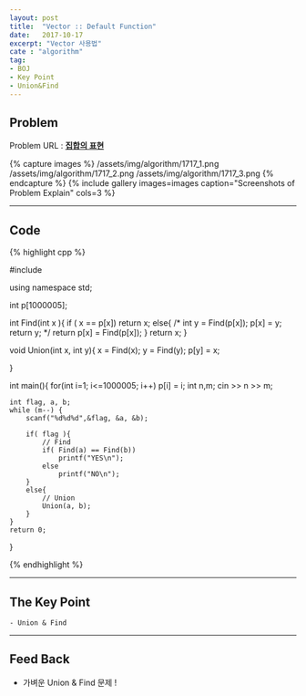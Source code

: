 ```yaml
---
layout: post
title:  "Vector :: Default Function"
date:   2017-10-17
excerpt: "Vector 사용법"
cate : "algorithm"
tag:
- BOJ
- Key Point
- Union&Find
---
```


## Problem
Problem URL : **[집합의 표현](https://www.acmicpc.net/problem/1717)**

{% capture images %}
    /assets/img/algorithm/1717_1.png
    /assets/img/algorithm/1717_2.png
    /assets/img/algorithm/1717_3.png
{% endcapture %}
{% include gallery images=images caption="Screenshots of Problem Explain" cols=3 %}

---

## Code
{% highlight cpp %}

#include<iostream>

using namespace std;

int p[1000005];

int Find(int x ){
    if ( x == p[x])
        return x;
    else{
        /*
         int y = Find(p[x]);
         p[x] = y;
         return y;
         */
        return p[x] = Find(p[x]);
    }
    return x;
}

void Union(int x, int y){
    x = Find(x);
    y = Find(y);
    p[y] = x;
    
}

int main(){
    for(int i=1; i<=1000005; i++)
        p[i] = i;
    int n,m;
    cin >> n >> m;
    
    int flag, a, b;
    while (m--) {
        scanf("%d%d%d",&flag, &a, &b);
        
        if( flag ){
            // Find
            if( Find(a) == Find(b))
                printf("YES\n");
            else
                printf("NO\n");
        }
        else{
            // Union
            Union(a, b);
        }
    }
    return 0;
}


{% endhighlight %}

---

## The Key Point
    - Union & Find



---


## Feed Back 
* 가벼운 Union & Find 문제 !

